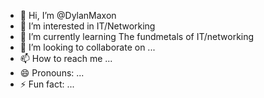 - 👋 Hi, I’m @DylanMaxon
- 👀 I’m interested in IT/Networking 
- 🌱 I’m currently learning The fundmetals of IT/networking
- 💞️ I’m looking to collaborate on ...
- 📫 How to reach me ...
- 😄 Pronouns: ...
- ⚡ Fun fact: ...

<!---
DylanMaxon/DylanMaxon is a ✨ special ✨ repository because its `README.md` (this file) appears on your GitHub profile.
You can click the Preview link to take a look at your changes.
--->
